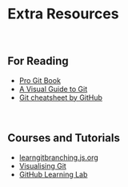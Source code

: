 # Extra Resources

<br>

## For Reading
* [Pro Git Book](https://git-scm.com/book/en/v2)
* [A Visual Guide to Git](https://betterexplained.com/articles/a-visual-guide-to-version-control/)
* [Git cheatsheet by GitHub](https://github.github.com/training-kit/downloads/github-git-cheat-sheet/)

<br>

## Courses and Tutorials
* [learngitbranching.js.org](https://learngitbranching.js.org/)
* [Visualising Git](http://git-school.github.io/visualizing-git/)
* [GitHub Learning Lab](https://lab.github.com/)



